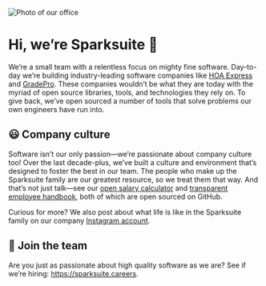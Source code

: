 ![Photo of our office](https://user-images.githubusercontent.com/3850064/135926280-de5e129a-7ed6-4a7e-8848-8cb8a608734e.jpg)

# Hi, we’re Sparksuite 👋

We’re a small team with a relentless focus on mighty fine software. Day-to-day we’re building industry-leading software companies like [HOA Express](https://www.hoa-express.com/) and [GradePro](https://gradepro.app/). These companies wouldn’t be what they are today with the myriad of open source libraries, tools, and technologies they rely on. To give back, we’ve open sourced a number of tools that solve problems our own engineers have run into.

## 😃 Company culture

Software isn’t our only passion—we’re passionate about company culture too! Over the last decade-plus, we’ve built a culture and environment that’s designed to foster the best in our team. The people who make up the Sparksuite family are our greatest resource, so we treat them that way. And that’s not just talk—see our [open salary calculator](https://salaries.sparksuite.com/) and [transparent employee handbook](https://handbook.sparksuite.com/), both of which are open sourced on GitHub.

Curious for more? We also post about what life is like in the Sparksuite family on our company [Instagram account](https://www.instagram.com/sparksuitehq/).

## 🤙 Join the team

Are you just as passionate about high quality software as we are? See if we’re hiring: https://sparksuite.careers.
